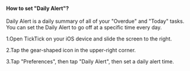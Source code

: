 #### How to set "Daily Alert"?

Daily Alert is a daily summary of all of your "Overdue" and "Today" tasks. You can set the Daily Alert to go off at a specific time every day.

1.Open TickTick on your iOS device and slide the screen to the right.

2.Tap the gear-shaped icon in the upper-right corner.

3.Tap "Preferences", then tap "Daily Alert", then set a daily alert time.

